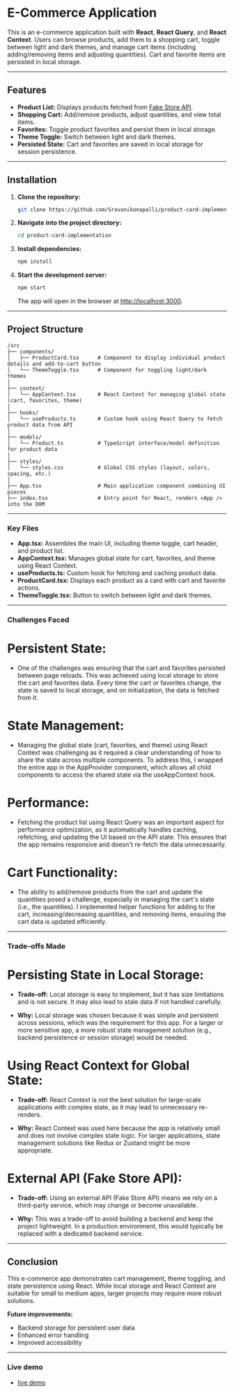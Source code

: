 # E-Commerce Application

This is an e-commerce application built with **React**, **React Query**, and **React Context**. Users can browse products, add them to a shopping cart, toggle between light and dark themes, and manage cart items (including adding/removing items and adjusting quantities). Cart and favorite items are persisted in local storage.

---

## Features

- **Product List:** Displays products fetched from [Fake Store API](https://fakestoreapi.com/products).
- **Shopping Cart:** Add/remove products, adjust quantities, and view total items.
- **Favorites:** Toggle product favorites and persist them in local storage.
- **Theme Toggle:** Switch between light and dark themes.
- **Persisted State:** Cart and favorites are saved in local storage for session persistence.

---

## Installation

1. **Clone the repository:**
    ```bash
    git clone https://github.com/Sravanikonapalli/product-card-implementation.git
    ```
2. **Navigate into the project directory:**
    ```bash
    cd product-card-implementation
    ```
3. **Install dependencies:**
    ```bash
    npm install
    ```
4. **Start the development server:**
    ```bash
    npm start
    ```
    The app will open in the browser at [http://localhost:3000](http://localhost:3000).

---

## Project Structure

```
/src
├── components/
│   ├── ProductCard.tsx      # Component to display individual product details and add-to-cart button
│   └── ThemeToggle.tsx      # Component for toggling light/dark themes
│
├── context/
│   └── AppContext.tsx       # React Context for managing global state (cart, favorites, theme)
│
├── hooks/
│   └── useProducts.ts       # Custom hook using React Query to fetch product data from API
│
├── models/
│   └── Product.ts           # TypeScript interface/model definition for product data
│
├── styles/
│   └── styles.css           # Global CSS styles (layout, colors, spacing, etc.)
│
├── App.tsx                  # Main application component combining UI pieces
├── index.tsx                # Entry point for React, renders <App /> into the DOM

```
-----
### Key Files

- **App.tsx:** Assembles the main UI, including theme toggle, cart header, and product list.
- **AppContext.tsx:** Manages global state for cart, favorites, and theme using React Context.
- **useProducts.ts:** Custom hook for fetching and caching product data.
- **ProductCard.tsx:** Displays each product as a card with cart and favorite actions.
- **ThemeToggle.tsx:** Button to switch between light and dark themes.

---

### Challenges Faced
# Persistent State:

- One of the challenges was ensuring that the cart and favorites persisted between page reloads. This was achieved using local storage to store the cart and favorites data. Every time the cart or favorites change, the state is saved to local storage, and on initialization, the data is fetched from it.

# State Management:

- Managing the global state (cart, favorites, and theme) using React Context was challenging as it required a clear understanding of how to share the state across multiple components. To address this, I wrapped the entire app in the AppProvider component, which allows all child components to access the shared state via the useAppContext hook.

# Performance:

- Fetching the product list using React Query was an important aspect for performance optimization, as it automatically handles caching, refetching, and updating the UI based on the API state. This ensures that the app remains responsive and doesn't re-fetch the data unnecessarily.

# Cart Functionality:

- The ability to add/remove products from the cart and update the quantities posed a challenge, especially in managing the cart's state (i.e., the quantities). I implemented helper functions for adding to the cart, increasing/decreasing quantities, and removing items, ensuring the cart data is updated efficiently.

----
### Trade-offs Made
# Persisting State in Local Storage:

- **Trade-off:** Local storage is easy to implement, but it has size limitations and is not secure. It may also lead to stale data if not handled carefully.

- **Why:** Local storage was chosen because it was simple and persistent across sessions, which was the requirement for this app. For a larger or more sensitive app, a more robust state management solution (e.g., backend persistence or session storage) would be needed.

# Using React Context for Global State:

- **Trade-off:** React Context is not the best solution for large-scale applications with complex state, as it may lead to unnecessary re-renders.

- **Why:** React Context was used here because the app is relatively small and does not involve complex state logic. For larger applications, state management solutions like Redux or Zustand might be more appropriate.

# External API (Fake Store API):

- **Trade-off:** Using an external API (Fake Store API) means we rely on a third-party service, which may change or become unavailable.

- **Why:** This was a trade-off to avoid building a backend and keep the project lightweight. In a production environment, this would typically be replaced with a dedicated backend service.

---

## Conclusion

This e-commerce app demonstrates cart management, theme toggling, and state persistence using React. While local storage and React Context are suitable for small to medium apps, larger projects may require more robust solutions.

**Future improvements:**
- Backend storage for persistent user data
- Enhanced error handling
- Improved accessibility

--------

### Live demo
- [live demo](https://product-card-implementation.vercel.app/)
